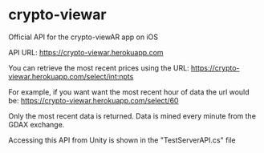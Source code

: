 # crypto-viewar
Official API for the crypto-viewAR app on iOS


API URL: https://crypto-viewar.herokuapp.com

You can retrieve the most recent prices using the URL: 
https://crypto-viewar.herokuapp.com/select/<int:npts>

For example, if you want want the most recent hour of data the url would be: 
https://crypto-viewar.herokuapp.com/select/60

Only the most recent data is returned. Data is mined every minute from the GDAX exchange. 


Accessing this API from Unity is shown in the "TestServerAPI.cs" file
